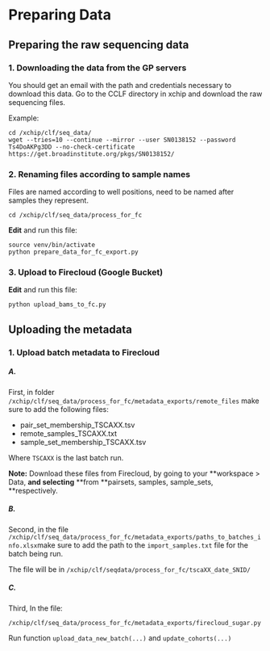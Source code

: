 # Preparing Data

## Preparing the raw sequencing data

### 1. Downloading the data from the GP servers

You should get an email with the path and credentials necessary to download this data. Go to the CCLF directory in xchip and download the raw sequencing files.

Example:

```
cd /xchip/clf/seq_data/ 
wget --tries=10 --continue --mirror --user SN0138152 --password Ts4DoAKPg3DD --no-check-certificate https://get.broadinstitute.org/pkgs/SN0138152/
```

### 2. Renaming files according to sample names

Files are named according to well positions, need to be named after samples they represent.

```
cd /xchip/clf/seq_data/process_for_fc
```

**Edit** and run this file:

```
source venv/bin/activate
python prepare_data_for_fc_export.py
```

### 3. Upload to Firecloud \(Google Bucket\)

**Edit** and run this file:

```
python upload_bams_to_fc.py
```

## Uploading the metadata

### 1. Upload batch metadata to Firecloud

##### A.

First, in folder `/xchip/clf/seq_data/process_for_fc/metadata_exports/remote_files`  make sure to add the following files:

* pair\_set\_membership\_TSCAXX.tsv
* remote\_samples\_TSCAXX.txt
* sample\_set\_membership\_TSCAXX.tsv

Where `TSCAXX` is the last batch run.

**Note:** Download these files from Firecloud, by going to your **workspace &gt; Data, **and selecting** **from **pairsets, samples, sample\_sets, **respectively.

##### B.

Second, in the file `/xchip/clf/seq_data/process_for_fc/metadata_exports/paths_to_batches_info.xlsx`make sure to add the path to the `import_samples.txt` file for the batch being run.

The file will be in `/xchip/clf/seqdata/process_for_fc/tscaXX_date_SNID/`

##### C.

Third, In the file:

```
/xchip/clf/seq_data/process_for_fc/metadata_exports/firecloud_sugar.py
```

Run function `upload_data_new_batch(...)`  and `update_cohorts(...)`

